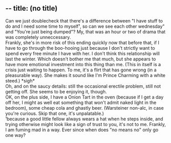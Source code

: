 --
title: (no title)
--
<p>Can we just doublecheck that there's a difference between "I have stuff to do and I need some time to myself¹, so can we see each other wednesday" and "You're just being dumped"? My, that was an hour or two of drama that was completely unneccessary. 
<br/>
Frankly, she's in more risk of this ending quickly now that before that, if I have to go through the boo-hooing just because I don't strictly want to spend every free minute I have with her. I don't think this relationship will last the winter. Which doesn't bother me that much, but she appears to have more emotional investment into this thing than me. (This in itself is a crisis just waiting to happen. To me, it's a flirt that has gone wrong (in a pleasurable way). She makes it sound like I'm Prince Charming with a white steed.) *sigh*
<br/>
Oh, and on the saucy details: still the occasional erectile problem, still not getting off. She seems to be enjoying it, though.
<br/>
OK, on the plus side, I have a Onion Tart in the oven (because if I get a day off her, I might as well eat something that won't admit naked light in the bedroom), some cheap cola and ghastly beer. (Warsteiner non-alc, in case you're curious. Skip that one, it's unpalatable.)
<br/>
¹because a good little fellow always wears a hat when he steps inside, and trying otherwise might look like a sign of trust to you, it's not to me. Frankly, I am fuming mad in a way. Ever since when does "no means no" only go one way?</p>
